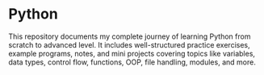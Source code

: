 # Python
This repository documents my complete journey of learning Python from scratch to advanced level. It includes well-structured practice exercises, example programs, notes, and mini projects covering topics like variables, data types, control flow, functions, OOP, file handling, modules, and more.
